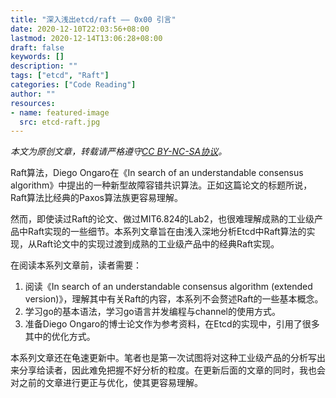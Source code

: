 ```yaml
---
title: "深入浅出etcd/raft —— 0x00 引言"
date: 2020-12-10T22:03:56+08:00
lastmod: 2020-12-14T13:06:28+08:00
draft: false
keywords: []
description: ""
tags: ["etcd", "Raft"]
categories: ["Code Reading"]
author: ""
resources:
- name: featured-image
  src: etcd-raft.jpg
---
```


*本文为原创文章，转载请严格遵守[CC BY-NC-SA协议](https://creativecommons.org/licenses/by-nc-sa/4.0/)。*


<!--more-->

Raft算法，Diego Ongaro在《In search of an understandable consensus algorithm》中提出的一种新型故障容错共识算法。正如这篇论文的标题所说，Raft算法比经典的Paxos算法族更容易理解。

然而，即使读过Raft的论文、做过MIT6.824的Lab2，也很难理解成熟的工业级产品中Raft实现的一些细节。本系列文章旨在由浅入深地分析Etcd中Raft算法的实现，从Raft论文中的实现过渡到成熟的工业级产品中的经典Raft实现。

在阅读本系列文章前，读者需要：

1. 阅读《In search of an understandable consensus algorithm (extended version)》，理解其中有关Raft的内容，本系列不会赘述Raft的一些基本概念。
2. 学习go的基本语法，学习go语言并发编程与channel的使用方式。
3. 准备Diego Ongaro的博士论文作为参考资料，在Etcd的实现中，引用了很多其中的优化方式。

本系列文章还在龟速更新中。笔者也是第一次试图将对这种工业级产品的分析写出来分享给读者，因此难免把握不好分析的粒度。在更新后面的文章的同时，我也会对之前的文章进行更正与优化，使其更容易理解。